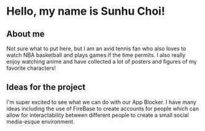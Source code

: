 # Hello, my name is Sunhu Choi!

## About me
Not sure what to put here, but I am an avid tennis fan who also loves to watch NBA basketball and plays games if the time permits. I also really
enjoy watching anime and have collected a lot of posters and figures of my favorite characters!

## Ideas for the project
I'm super excited to see what we can do with our App Blocker. I have many ideas including the use of FireBase to create accounts for people which 
can allow for interactability between different people to create a small social media-esque environment. 
